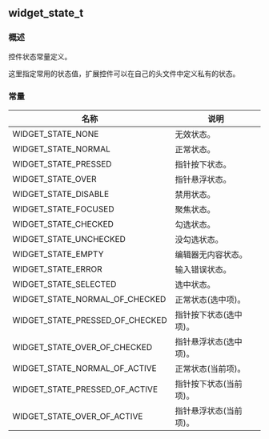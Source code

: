 ## widget\_state\_t
### 概述
 控件状态常量定义。

 这里指定常用的状态值，扩展控件可以在自己的头文件中定义私有的状态。

### 常量
<p id="widget_state_t_consts">

| 名称 | 说明 | 
| -------- | ------- | 
| WIDGET\_STATE\_NONE | 无效状态。 |
| WIDGET\_STATE\_NORMAL | 正常状态。 |
| WIDGET\_STATE\_PRESSED | 指针按下状态。 |
| WIDGET\_STATE\_OVER | 指针悬浮状态。 |
| WIDGET\_STATE\_DISABLE | 禁用状态。 |
| WIDGET\_STATE\_FOCUSED | 聚焦状态。 |
| WIDGET\_STATE\_CHECKED | 勾选状态。 |
| WIDGET\_STATE\_UNCHECKED | 没勾选状态。 |
| WIDGET\_STATE\_EMPTY | 编辑器无内容状态。 |
| WIDGET\_STATE\_ERROR | 输入错误状态。 |
| WIDGET\_STATE\_SELECTED | 选中状态。 |
| WIDGET\_STATE\_NORMAL\_OF\_CHECKED | 正常状态(选中项)。 |
| WIDGET\_STATE\_PRESSED\_OF\_CHECKED | 指针按下状态(选中项)。 |
| WIDGET\_STATE\_OVER\_OF\_CHECKED | 指针悬浮状态(选中项)。 |
| WIDGET\_STATE\_NORMAL\_OF\_ACTIVE | 正常状态(当前项)。 |
| WIDGET\_STATE\_PRESSED\_OF\_ACTIVE | 指针按下状态(当前项)。 |
| WIDGET\_STATE\_OVER\_OF\_ACTIVE | 指针悬浮状态(当前项)。 |
